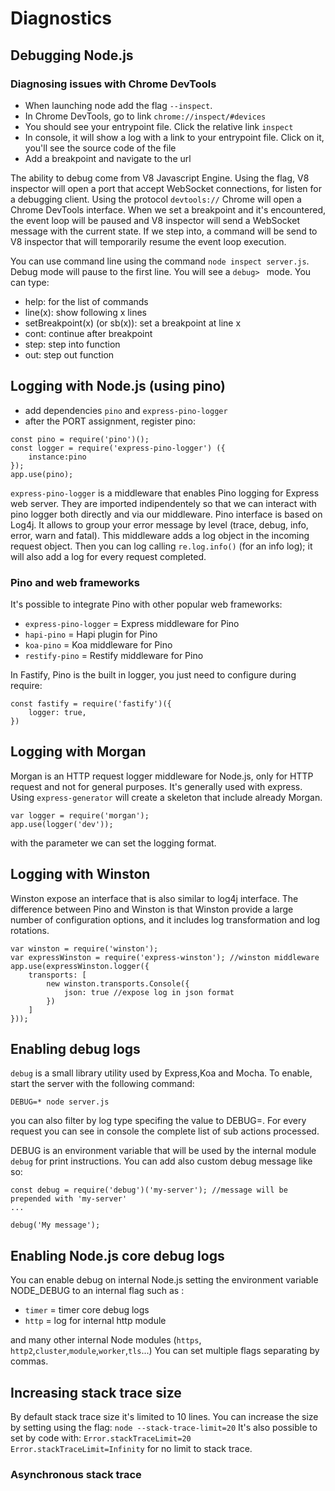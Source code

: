 # Diagnostics

## Debugging Node.js

### Diagnosing issues with Chrome DevTools

- When launching node add the flag `--inspect`.
- In Chrome DevTools, go to link `chrome://inspect/#devices`
- You should see your entrypoint file. Click the relative link `inspect`
- In console, it will show a log with a link to your entrypoint file. Click on it, you'll see the source code of the file
- Add a breakpoint and navigate to the url

The ability to debug come from V8 Javascript Engine. Using the flag, V8 inspector will open a port that accept WebSocket connections, for listen for a debugging client.
Using the protocol `devtools://` Chrome will open a Chrome DevTools interface.
When we set a breakpoint and it's encountered, the event loop will be paused and V8 inspector will send a WebSocket message with the current state.
If we step into, a command will be send to V8 inspector that will temporarily resume the event loop execution.

You can use command line using the command `node inspect server.js`.
Debug mode will pause to the first line. You will see a `debug> ` mode.
You can type:

- help: for the list of commands
- line(x): show following x lines
- setBreakpoint(x) (or sb(x)): set a breakpoint at line x
- cont: continue after breakpoint
- step: step into function
- out: step out function

## Logging with Node.js (using pino)

- add dependencies `pino` and `express-pino-logger`
- after the PORT assignment, register pino:

```
const pino = require('pino')();
const logger = require('express-pino-logger') ({
    instance:pino
});
app.use(pino);
```

`express-pino-logger` is a middleware that enables Pino logging for Express web server. They are imported indipendentely so that we can interact with pino logger both directly and via our middleware.
Pino interface is based on Log4j. It allows to group your error message by level (trace, debug, info, error, warn and fatal).
This middleware adds a log object in the incoming request object. Then you can log calling `re.log.info()` (for an info log); it will also add a log for every request completed.

### Pino and web frameworks

It's possible to integrate Pino with other popular web frameworks:

- `express-pino-logger` = Express middleware for Pino
- `hapi-pino` = Hapi plugin for Pino
- `koa-pino` = Koa middleware for Pino
- `restify-pino` = Restify middleware for Pino

In Fastify, Pino is the built in logger, you just need to configure during require:

```
const fastify = require('fastify')({
    logger: true,
})
```

## Logging with Morgan

Morgan is an HTTP request logger middleware for Node.js, only for HTTP request and not for general purposes.
It's generally used with express. Using `express-generator` will create a skeleton that include already Morgan.

```
var logger = require('morgan');
app.use(logger('dev'));
```

with the parameter we can set the logging format.

## Logging with Winston

Winston expose an interface that is also similar to log4j interface. The difference between Pino and Winston is that Winston provide a large number of configuration options, and it includes log transformation and log rotations.

```
var winston = require('winston');
var expressWinston = require('express-winston'); //winston middleware
app.use(expressWinston.logger({
    transports: [
        new winston.transports.Console({
            json: true //expose log in json format
        })
    ]
}));
```

## Enabling debug logs

`debug` is a small library utility used by Express,Koa and Mocha.
To enable, start the server with the following command:

`DEBUG=* node server.js`

you can also filter by log type specifing the value to DEBUG=.
For every request you can see in console the complete list of sub actions processed.

DEBUG is an environment variable that will be used by the internal module `debug` for print instructions.
You can add also custom debug message like so:

```
const debug = require('debug')('my-server'); //message will be prepended with 'my-server'
...

debug('My message');

```

## Enabling Node.js core debug logs

You can enable debug on internal Node.js setting the environment variable NODE_DEBUG to an internal flag such as :

- `timer` = timer core debug logs
- `http` = log for internal http module

and many other internal Node modules (`https`, `http2`,`cluster`,`module`,`worker`,`tls`...)
You can set multiple flags separating by commas.

## Increasing stack trace size

By default stack trace size it's limited to 10 lines. You can increase the size by setting using the flag:
`node --stack-trace-limit=20`
It's also possible to set by code with:
`Error.stackTraceLimit=20`
`Error.stackTraceLimit=Infinity` for no limit to stack trace.

### Asynchronous stack trace
